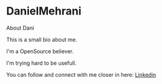 # DanielMehrani
About Dani

This is a small bio about me.

I'm a OpenSource believer.

I'm trying hard to be usefull.

You can follow and connect with me closer in here:
[Linkedin](https://www.linkedin.com/in/daniel-mehrani)
